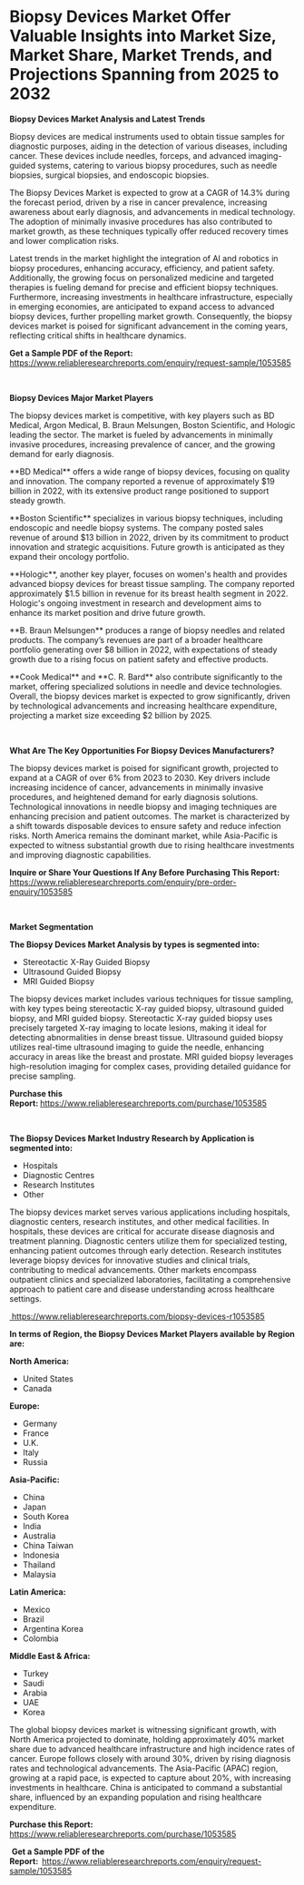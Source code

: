 <p><h1>Biopsy Devices Market Offer Valuable Insights into Market Size, Market Share, Market Trends, and Projections Spanning from 2025 to 2032</h1></p><p><strong>Biopsy Devices Market Analysis and Latest Trends</strong></p>
<p><p>Biopsy devices are medical instruments used to obtain tissue samples for diagnostic purposes, aiding in the detection of various diseases, including cancer. These devices include needles, forceps, and advanced imaging-guided systems, catering to various biopsy procedures, such as needle biopsies, surgical biopsies, and endoscopic biopsies. </p><p>The Biopsy Devices Market is expected to grow at a CAGR of 14.3% during the forecast period, driven by a rise in cancer prevalence, increasing awareness about early diagnosis, and advancements in medical technology. The adoption of minimally invasive procedures has also contributed to market growth, as these techniques typically offer reduced recovery times and lower complication risks. </p><p>Latest trends in the market highlight the integration of AI and robotics in biopsy procedures, enhancing accuracy, efficiency, and patient safety. Additionally, the growing focus on personalized medicine and targeted therapies is fueling demand for precise and efficient biopsy techniques. Furthermore, increasing investments in healthcare infrastructure, especially in emerging economies, are anticipated to expand access to advanced biopsy devices, further propelling market growth. Consequently, the biopsy devices market is poised for significant advancement in the coming years, reflecting critical shifts in healthcare dynamics.</p></p>
<p><strong>Get a Sample PDF of the Report:&nbsp;</strong> <a href="https://www.reliableresearchreports.com/enquiry/request-sample/1053585?utm_campaign=2239&utm_medium=2&utm_source=Github&utm_content=ia&utm_term=13042025&utm_id=biopsy-devices">https://www.reliableresearchreports.com/enquiry/request-sample/1053585</a></p>
<p>&nbsp;</p>
<p><strong>Biopsy Devices Major Market Players</strong></p>
<p><p>The biopsy devices market is competitive, with key players such as BD Medical, Argon Medical, B. Braun Melsungen, Boston Scientific, and Hologic leading the sector. The market is fueled by advancements in minimally invasive procedures, increasing prevalence of cancer, and the growing demand for early diagnosis.</p><p>**BD Medical** offers a wide range of biopsy devices, focusing on quality and innovation. The company reported a revenue of approximately $19 billion in 2022, with its extensive product range positioned to support steady growth.</p><p>**Boston Scientific** specializes in various biopsy techniques, including endoscopic and needle biopsy systems. The company posted sales revenue of around $13 billion in 2022, driven by its commitment to product innovation and strategic acquisitions. Future growth is anticipated as they expand their oncology portfolio.</p><p>**Hologic**, another key player, focuses on women's health and provides advanced biopsy devices for breast tissue sampling. The company reported approximately $1.5 billion in revenue for its breast health segment in 2022. Hologic's ongoing investment in research and development aims to enhance its market position and drive future growth.</p><p>**B. Braun Melsungen** produces a range of biopsy needles and related products. The company’s revenues are part of a broader healthcare portfolio generating over $8 billion in 2022, with expectations of steady growth due to a rising focus on patient safety and effective products.</p><p>**Cook Medical** and **C. R. Bard** also contribute significantly to the market, offering specialized solutions in needle and device technologies. Overall, the biopsy devices market is expected to grow significantly, driven by technological advancements and increasing healthcare expenditure, projecting a market size exceeding $2 billion by 2025.</p></p>
<p>&nbsp;</p>
<p><strong>What Are The Key Opportunities For Biopsy Devices Manufacturers?</strong></p>
<p><p>The biopsy devices market is poised for significant growth, projected to expand at a CAGR of over 6% from 2023 to 2030. Key drivers include increasing incidence of cancer, advancements in minimally invasive procedures, and heightened demand for early diagnosis solutions. Technological innovations in needle biopsy and imaging techniques are enhancing precision and patient outcomes. The market is characterized by a shift towards disposable devices to ensure safety and reduce infection risks. North America remains the dominant market, while Asia-Pacific is expected to witness substantial growth due to rising healthcare investments and improving diagnostic capabilities.</p></p>
<p><strong>Inquire or Share Your Questions If Any Before Purchasing This Report:</strong> <a href="https://www.reliableresearchreports.com/enquiry/pre-order-enquiry/1053585?utm_campaign=2239&utm_medium=2&utm_source=Github&utm_content=ia&utm_term=13042025&utm_id=biopsy-devices">https://www.reliableresearchreports.com/enquiry/pre-order-enquiry/1053585</a></p>
<p>&nbsp;</p>
<p><strong>Market Segmentation</strong></p>
<p><strong>The Biopsy Devices Market Analysis by types is segmented into:</strong></p>
<p><ul><li>Stereotactic X-Ray Guided Biopsy</li><li>Ultrasound Guided Biopsy</li><li>MRI Guided Biopsy</li></ul></p>
<p><p>The biopsy devices market includes various techniques for tissue sampling, with key types being stereotactic X-ray guided biopsy, ultrasound guided biopsy, and MRI guided biopsy. Stereotactic X-ray guided biopsy uses precisely targeted X-ray imaging to locate lesions, making it ideal for detecting abnormalities in dense breast tissue. Ultrasound guided biopsy utilizes real-time ultrasound imaging to guide the needle, enhancing accuracy in areas like the breast and prostate. MRI guided biopsy leverages high-resolution imaging for complex cases, providing detailed guidance for precise sampling.</p></p>
<p><strong>Purchase this Report:&nbsp;</strong><a href="https://www.reliableresearchreports.com/purchase/1053585?utm_campaign=2239&utm_medium=2&utm_source=Github&utm_content=ia&utm_term=13042025&utm_id=biopsy-devices">https://www.reliableresearchreports.com/purchase/1053585</a></p>
<p>&nbsp;</p>
<p><strong>The Biopsy Devices Market Industry Research by Application is segmented into:</strong></p>
<p><ul><li>Hospitals</li><li>Diagnostic Centres</li><li>Research Institutes</li><li>Other</li></ul></p>
<p><p>The biopsy devices market serves various applications including hospitals, diagnostic centers, research institutes, and other medical facilities. In hospitals, these devices are critical for accurate disease diagnosis and treatment planning. Diagnostic centers utilize them for specialized testing, enhancing patient outcomes through early detection. Research institutes leverage biopsy devices for innovative studies and clinical trials, contributing to medical advancements. Other markets encompass outpatient clinics and specialized laboratories, facilitating a comprehensive approach to patient care and disease understanding across healthcare settings.</p></p>
<p><a href="https://www.reliableresearchreports.com/biopsy-devices-r1053585?utm_campaign=2239&utm_medium=2&utm_source=Github&utm_content=ia&utm_term=13042025&utm_id=biopsy-devices">&nbsp;https://www.reliableresearchreports.com/biopsy-devices-r1053585</a></p>
<p><strong>In terms of Region, the Biopsy Devices Market Players available by Region are:</strong></p>
<p>
    <p> <strong> North America: </strong>
        <ul>
            <li>United States</li>
            <li>Canada</li>
        </ul>
        </p> 
    <p> <strong> Europe: </strong>
        <ul>
            <li>Germany</li>
            <li>France</li>
            <li>U.K.</li>
            <li>Italy</li>
            <li>Russia</li>
        </ul>
        </p> 
    <p> <strong> Asia-Pacific: </strong>
        <ul>
            <li>China</li>
            <li>Japan</li>
            <li>South Korea</li>
            <li>India</li>
            <li>Australia</li>
            <li>China Taiwan</li>
            <li>Indonesia</li>
            <li>Thailand</li>
            <li>Malaysia</li>
        </ul>
        </p> 
    <p> <strong> Latin America: </strong>
        <ul>
            <li>Mexico</li>
            <li>Brazil</li>
            <li>Argentina Korea</li>
            <li>Colombia</li>
        </ul>
        </p> 
    <p> <strong> Middle East & Africa: </strong>
        <ul>
            <li>Turkey</li>
            <li>Saudi</li>
            <li>Arabia</li>
            <li>UAE</li>
            <li>Korea</li>
        </ul>
    </p>
    </p>
<p><p>The global biopsy devices market is witnessing significant growth, with North America projected to dominate, holding approximately 40% market share due to advanced healthcare infrastructure and high incidence rates of cancer. Europe follows closely with around 30%, driven by rising diagnosis rates and technological advancements. The Asia-Pacific (APAC) region, growing at a rapid pace, is expected to capture about 20%, with increasing investments in healthcare. China is anticipated to command a substantial share, influenced by an expanding population and rising healthcare expenditure.</p></p>
<p><strong>Purchase this Report: </strong><a href="https://www.reliableresearchreports.com/purchase/1053585?utm_campaign=2239&utm_medium=2&utm_source=Github&utm_content=ia&utm_term=13042025&utm_id=biopsy-devices">https://www.reliableresearchreports.com/purchase/1053585</a></p>
<p>&nbsp;<strong>Get a Sample PDF of the Report:&nbsp;&nbsp;</strong><a href="https://www.reliableresearchreports.com/enquiry/request-sample/1053585?utm_campaign=2239&utm_medium=2&utm_source=Github&utm_content=ia&utm_term=13042025&utm_id=biopsy-devices">https://www.reliableresearchreports.com/enquiry/request-sample/1053585</a></p>
<p><strong></strong></p>
<p><p></p><p></p><p></p></p>